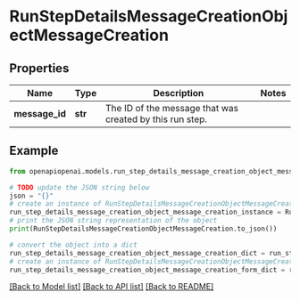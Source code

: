 # RunStepDetailsMessageCreationObjectMessageCreation


## Properties

Name | Type | Description | Notes
------------ | ------------- | ------------- | -------------
**message_id** | **str** | The ID of the message that was created by this run step. | 

## Example

```python
from openapiopenai.models.run_step_details_message_creation_object_message_creation import RunStepDetailsMessageCreationObjectMessageCreation

# TODO update the JSON string below
json = "{}"
# create an instance of RunStepDetailsMessageCreationObjectMessageCreation from a JSON string
run_step_details_message_creation_object_message_creation_instance = RunStepDetailsMessageCreationObjectMessageCreation.from_json(json)
# print the JSON string representation of the object
print(RunStepDetailsMessageCreationObjectMessageCreation.to_json())

# convert the object into a dict
run_step_details_message_creation_object_message_creation_dict = run_step_details_message_creation_object_message_creation_instance.to_dict()
# create an instance of RunStepDetailsMessageCreationObjectMessageCreation from a dict
run_step_details_message_creation_object_message_creation_form_dict = run_step_details_message_creation_object_message_creation.from_dict(run_step_details_message_creation_object_message_creation_dict)
```
[[Back to Model list]](../README.md#documentation-for-models) [[Back to API list]](../README.md#documentation-for-api-endpoints) [[Back to README]](../README.md)


